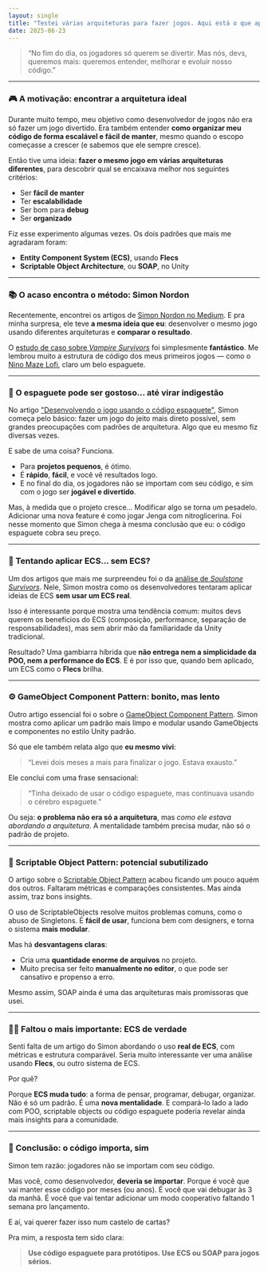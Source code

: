 ```yaml
---
layout: single
title: "Testei várias arquiteturas para fazer jogos. Aqui está o que aprendi."
date: 2025-06-23
---
```


> “No fim do dia, os jogadores só querem se divertir. Mas nós, devs, queremos mais: queremos entender, melhorar e evoluir nosso código.”

---

### 🎮 A motivação: encontrar **a arquitetura ideal**

Durante muito tempo, meu objetivo como desenvolvedor de jogos não era só fazer um jogo divertido. Era também entender **como organizar meu código de forma escalável e fácil de manter**, mesmo quando o escopo começasse a crescer (e sabemos que ele sempre cresce).

Então tive uma ideia: **fazer o mesmo jogo em várias arquiteturas diferentes**, para descobrir qual se encaixava melhor nos seguintes critérios:

- Ser **fácil de manter**
- Ter **escalabilidade**
- Ser bom para **debug**
- Ser **organizado**

Fiz esse experimento algumas vezes. Os dois padrões que mais me agradaram foram:

* **Entity Component System (ECS)**, usando **Flecs**
* **Scriptable Object Architecture**, ou **SOAP**, no Unity

---

### 📚 O acaso encontra o método: Simon Nordon

Recentemente, encontrei os artigos de [Simon Nordon no Medium](https://medium.com/@simon.nordon). E pra minha surpresa, ele teve **a mesma ideia que eu**: desenvolver o mesmo jogo usando diferentes arquiteturas e **comparar o resultado**.

O [estudo de caso sobre *Vampire Survivors*](https://medium.com/@simon.nordon/unity-case-study-vampire-survivors-806eed11bebb) foi simplesmente **fantástico**. Me lembrou muito a estrutura de código dos meus primeiros jogos — como o [Nino Maze Lofi](https://store.steampowered.com/app/1333460/Nino_Maze_LOFI/), claro um belo espaguete.

---

### 🍝 O espaguete pode ser gostoso… até virar indigestão

No artigo ["Desenvolvendo o jogo usando o código espaguete"](https://medium.com/@simon.nordon/unity-architecture-spaghetti-pattern-7e995648c7c8), Simon começa pelo básico: fazer um jogo do jeito mais direto possível, sem grandes preocupações com padrões de arquitetura. Algo que eu mesmo fiz diversas vezes.

E sabe de uma coisa? Funciona.

* Para **projetos pequenos**, é ótimo.
* É **rápido**, **fácil**, e você vê resultados logo.
* E no final do dia, os jogadores não se importam com seu código, e sim com o jogo ser **jogável e divertido**.

Mas, à medida que o projeto cresce…
Modificar algo se torna um pesadelo. Adicionar uma nova feature é como jogar Jenga com nitroglicerina. Foi nesse momento que Simon chega à mesma conclusão que eu: o código espaguete cobra seu preço.

---

### 🧬 Tentando aplicar ECS… sem ECS?

Um dos artigos que mais me surpreendeu foi o da [análise de *Soulstone Survivors*](https://medium.com/@simon.nordon/unity-case-study-soulstone-survivors-1447b7f272c2). Nele, Simon mostra como os desenvolvedores tentaram aplicar ideias de ECS **sem usar um ECS real**.

Isso é interessante porque mostra uma tendência comum: muitos devs querem os benefícios do ECS (composição, performance, separação de responsabilidades), mas sem abrir mão da familiaridade da Unity tradicional.

Resultado? Uma gambiarra híbrida que **não entrega nem a simplicidade da POO, nem a performance do ECS**. E é por isso que, quando bem aplicado, um ECS como o **Flecs** brilha.

---

### ⚙️ GameObject Component Pattern: bonito, mas lento

Outro artigo essencial foi o sobre o [GameObject Component Pattern](https://medium.com/@simon.nordon/unity-architecture-gameobject-component-pattern-34a76a9eacfb). Simon mostra como aplicar um padrão mais limpo e modular usando GameObjects e componentes no estilo Unity padrão.

Só que ele também relata algo que **eu mesmo vivi**:

> “Levei dois meses a mais para finalizar o jogo. Estava exausto.”

Ele conclui com uma frase sensacional:

> “Tinha deixado de usar o código espaguete, mas continuava usando o cérebro espaguete.”

Ou seja: **o problema não era só a arquitetura**, mas *como ele estava abordando a arquitetura*. A mentalidade também precisa mudar, não só o padrão de projeto.

---

### 🧾 Scriptable Object Pattern: potencial subutilizado

O artigo sobre o [Scriptable Object Pattern](https://medium.com/@simon.nordon/unity-architecture-scriptable-object-pattern-0a6c25b2d741) acabou ficando um pouco aquém dos outros. Faltaram métricas e comparações consistentes. Mas ainda assim, traz bons insights.

O uso de ScriptableObjects resolve muitos problemas comuns, como o abuso de Singletons. É **fácil de usar**, funciona bem com designers, e torna o sistema **mais modular**.

Mas há **desvantagens claras**:

* Cria uma **quantidade enorme de arquivos** no projeto.
* Muito precisa ser feito **manualmente no editor**, o que pode ser cansativo e propenso a erro.

Mesmo assim, SOAP ainda é uma das arquiteturas mais promissoras que usei.

---

### 🤷‍♂️ Faltou o mais importante: ECS de verdade

Senti falta de um artigo do Simon abordando o uso **real de ECS**, com métricas e estrutura comparável. Seria muito interessante ver uma análise usando **Flecs**, ou outro sistema de ECS.

Por quê?

Porque **ECS muda tudo**: a forma de pensar, programar, debugar, organizar. Não é só um padrão. É uma **nova mentalidade**. E compará-lo lado a lado com POO, scriptable objects ou código espaguete poderia revelar ainda mais insights para a comunidade.

---

### 🧠 Conclusão: o código importa, sim

Simon tem razão: jogadores não se importam com seu código.

Mas você, como desenvolvedor, **deveria se importar**. Porque é você que vai manter esse código por meses (ou anos). É você que vai debugar às 3 da manhã. É você que vai tentar adicionar um modo cooperativo faltando 1 semana pro lançamento.

E aí, vai querer fazer isso num castelo de cartas?

Pra mim, a resposta tem sido clara:

> **Use código espaguete para protótipos. Use ECS ou SOAP para jogos sérios.**
